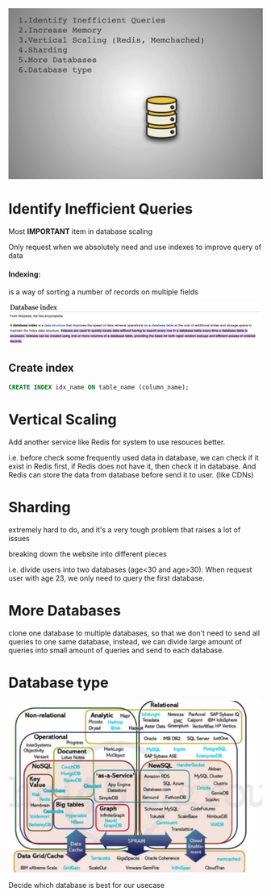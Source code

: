 <img src="Database Scaling.assets/Screen Shot 2021-09-30 at 8.49.44 PM.png" alt="Screen Shot 2021-09-30 at 8.49.44 PM" style="zoom:50%;" />

# Identify Inefficient Queries

Most **IMPORTANT** item in database scaling

Only request when we absolutely need and use indexes to improve query of data

#### Indexing:

is a way of sorting a number of records on multiple fields

<img src="Database Scaling.assets/Screen Shot 2021-09-30 at 8.55.18 PM.png" alt="Screen Shot 2021-09-30 at 8.55.18 PM" style="zoom:50%;" />

## Create index

```sql
CREATE INDEX idx_name ON table_name (column_name);
```

# Vertical Scaling

Add another service like Redis for system to use resouces better. 

i.e. before check some frequently used data in database, we can check if it exist in Redis first, if Redis does not have it, then check it in database. And Redis can store the data from database before send it to user. (like CDNs)

# Sharding

extremely hard to do, and it's a very tough problem that raises a lot of issues

breaking down the website into different pieces

i.e. divide users into two databases (age<30 and age>30). When request user with age 23, we only need to query the first database.

# More Databases

clone one database to multiple databases, so that we don't need to send all queries to one same database, instead, we can divide large amount of queries into small amount of queries and send to each database.

# Database type

<img src="Database Scaling.assets/Screen Shot 2021-09-30 at 9.16.07 PM.png" alt="Screen Shot 2021-09-30 at 9.16.07 PM" style="zoom:50%;" />

Decide which database is best for our usecase